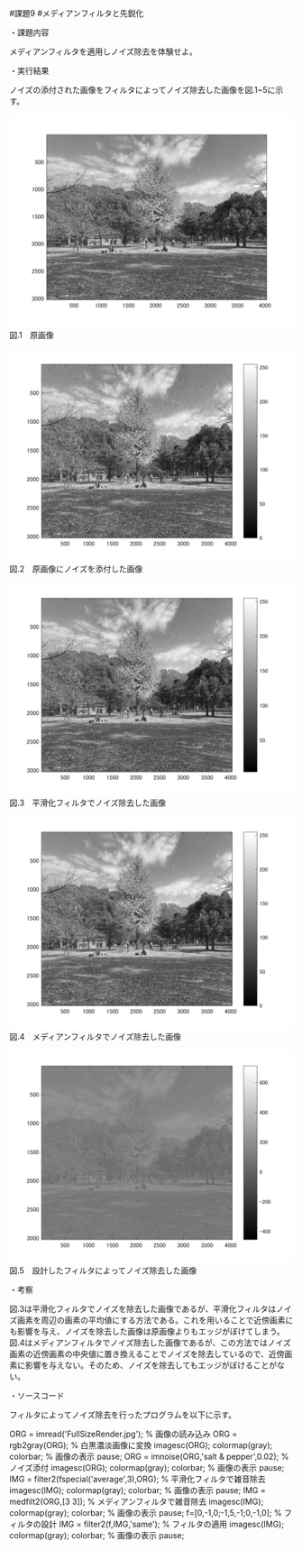 #課題9
#メディアンフィルタと先鋭化


・課題内容

メディアンフィルタを適用しノイズ除去を体験せよ。


・実行結果

ノイズの添付された画像をフィルタによってノイズ除去した画像を図.1~5に示す。


![原画像](https://github.com/kosugemasaki/gazousyorikougaku/blob/master/%E8%AA%B2%E9%A1%8C2/%E8%AA%B2%E9%A1%8C2/kadai2-1.png?raw=true)
図.1　原画像

![原画像](https://github.com/kosugemasaki/gazousyorikougaku/blob/master/%E8%AA%B2%E9%A1%8C9/kadai9-1.png?raw=true)
図.2　原画像にノイズを添付した画像

![原画像](https://github.com/kosugemasaki/gazousyorikougaku/blob/master/%E8%AA%B2%E9%A1%8C9/kadai9-2.png?raw=true)
図.3　平滑化フィルタでノイズ除去した画像

![原画像](https://github.com/kosugemasaki/gazousyorikougaku/blob/master/%E8%AA%B2%E9%A1%8C9/kadai9-3.png?raw=true)
図.4　メディアンフィルタでノイズ除去した画像

![原画像](https://github.com/kosugemasaki/gazousyorikougaku/blob/master/%E8%AA%B2%E9%A1%8C9/kadai9-4.png?raw=true)
図.5　設計したフィルタによってノイズ除去した画像


・考察

図.3は平滑化フィルタでノイズを除去した画像であるが、平滑化フィルタはノイズ画素を周辺の画素の平均値にする方法である。これを用いることで近傍画素にも影響を与え、ノイズを除去した画像は原画像よりもエッジがぼけてしまう。図.4はメディアンフィルタでノイズ除去した画像であるが、この方法ではノイズ画素の近傍画素の中央値に置き換えることでノイズを除去しているので、近傍画素に影響を与えない。そのため、ノイズを除去してもエッジがぼけることがない。


・ソースコード

フィルタによってノイズ除去を行ったプログラムを以下に示す。


ORG = imread('FullSizeRender.jpg'); % 画像の読み込み
ORG = rgb2gray(ORG); % 白黒濃淡画像に変換
imagesc(ORG); colormap(gray); colorbar; % 画像の表示
pause;
ORG = imnoise(ORG,'salt & pepper',0.02); % ノイズ添付
imagesc(ORG); colormap(gray); colorbar; % 画像の表示
pause;
IMG = filter2(fspecial('average',3),ORG); % 平滑化フィルタで雑音除去
imagesc(IMG); colormap(gray); colorbar; % 画像の表示
pause;
IMG = medfilt2(ORG,[3 3]); % メディアンフィルタで雑音除去
imagesc(IMG); colormap(gray); colorbar; % 画像の表示
pause;
f=[0,-1,0;-1,5,-1;0,-1,0]; % フィルタの設計
IMG = filter2(f,IMG,'same'); % フィルタの適用
imagesc(IMG); colormap(gray); colorbar; % 画像の表示
pause;
